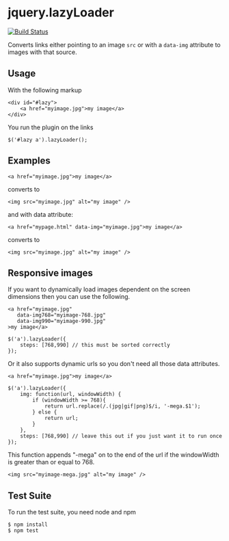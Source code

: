 jquery.lazyLoader
=================
[![Build Status](https://secure.travis-ci.org/davetayls/jquery.lazyLoader.png)](http://travis-ci.org/davetayls/jquery.lazyLoader)

Converts links either pointing to an image `src` or with a `data-img` attribute to images with that source.

Usage
--- 

With the following markup

    <div id="#lazy">
        <a href="myimage.jpg">my image</a>
    </div>

You run the plugin on the links

    $('#lazy a').lazyLoader();

Examples
--- 

    <a href="myimage.jpg">my image</a>

converts to

    <img src="myimage.jpg" alt="my image" />

and with data attribute:

    <a href="mypage.html" data-img="myimage.jpg">my image</a>

converts to

    <img src="myimage.jpg" alt="my image" />

Responsive images
--- 

If you want to dynamically load images dependent on the screen dimensions then
you can use the following.

    <a href="myimage.jpg" 
       data-img768="myimage-768.jpg" 
       data-img990="myimage-990.jpg" 
    >my image</a>

    $('a').lazyLoader({
        steps: [768,990] // this must be sorted correctly
    });

Or it also supports dynamic urls so you don't need all those data attributes.

    <a href="myimage.jpg">my image</a>

    $('a').lazyLoader({
        img: function(url, windowWidth) {
            if (windowWidth >= 768){
                return url.replace(/.(jpg|gif|png)$/i, '-mega.$1'); 
            } else {
                return url;
            }
        },
        steps: [768,990] // leave this out if you just want it to run once
    });

This function appends "-mega" on to the end of the url if the windowWidth is
greater than or equal to 768.

    <img src="myimage-mega.jpg" alt="my image" />


Test Suite
---

To run the test suite, you need node and npm

    $ npm install
    $ npm test

